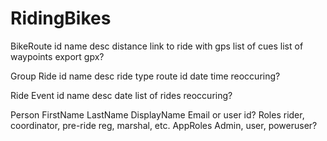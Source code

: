 # RidingBikes


BikeRoute
    id
    name
    desc
    distance
    link to ride with gps
    list of cues
    list of waypoints
    export gpx?

Group Ride
    id
    name
    desc
    ride type
    route id
    date 
    time
    reoccuring?

Ride Event
    id
    name
    desc
    date
    list of rides
    reoccuring?

Person
    FirstName
    LastName
    DisplayName
    Email or user id?
    Roles
        rider, coordinator, pre-ride reg, marshal, etc.
    AppRoles
        Admin, user, poweruser?
            